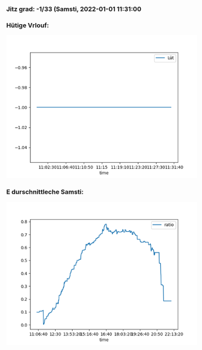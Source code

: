 ### Jitz grad: -1/33 (Samsti, 2022-01-01 11:31:00

### Hütige Vrlouf:
![Graph](Today.png)

### E durschnittleche Samsti:
![Graph](Samsti.png)